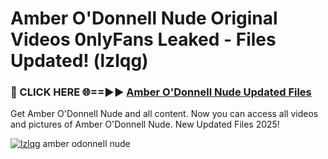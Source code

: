 # Amber O'Donnell Nude Original Videos 0nlyFans Leaked - Files Updated! (lzlqg)

<h3>🔴 CLICK HERE 🌐==►► <a href="https://tinyurl.com/yrmya6cz" rel="nofollow">Amber O'Donnell Nude Updated Files</a></h3>

Get Amber O'Donnell Nude and all content. Now you can access all videos and pictures of Amber O'Donnell Nude. New Updated Files 2025!

[![lzlqg](https://i.imgur.com/FMdXYCs.gif)](https://tinyurl.com/yrmya6cz)
amber odonnell nude